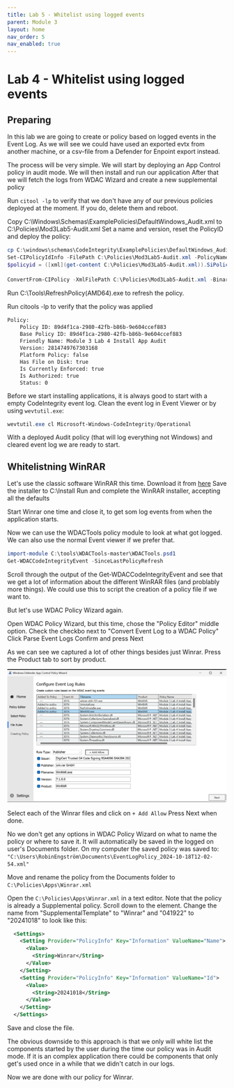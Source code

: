 ```yaml
---
title: Lab 5 - Whitelist using logged events
parent: Module 3
layout: home
nav_order: 5
nav_enabled: true
---
```


# Lab 4 - Whitelist using logged events


## Preparing

In this lab we are going to create or policy based on logged events in the Event Log. As we will see we could have used an exported evtx from another machine, or a csv-file from a Defender for Enpoint export instead.

The process will be very simple.
We will start by deploying an App Control policy in audit mode.
We will then install and run our application
After that we will fetch the logs from WDAC Wizard and create a new supplemental policy



Run `citool -lp` to verify that we don't have any of our previous policies deployed at the moment. If you do, delete them and reboot.

Copy C:\Windows\Schemas\ExamplePolicies\DefaultWindows_Audit.xml to C:\Policies\Mod3Lab5-Audit.xml
Set a name and version, reset the PolicyID and deploy the policy:

```powershell
cp C:\windows\schemas\CodeIntegrity\ExamplePolicies\DefaultWindows_Audit.xml C:\Policies\Mod3Lab5-Audit.xml
Set-CIPolicyIdInfo -FilePath C:\Policies\Mod3Lab5-Audit.xml -PolicyName "Module 3 Lab 5 Install App Audit" -PolicyId "20241018" -ResetPolicyID
$policyid = ([xml](get-content C:\Policies\Mod3Lab5-Audit.xml)).SiPolicy.PolicyID

ConvertFrom-CIPolicy -XmlFilePath C:\Policies\Mod3Lab5-Audit.xml -BinaryFilePath C:\windows\system32\CodeIntegrity\CiPolicies\Active\$policyid.cip
```

Run C:\Tools\RefreshPolicy(AMD64).exe to refresh the policy.

Run citools -lp to verify that the policy was applied

```
Policy:
    Policy ID: 89d4f1ca-2980-42fb-b86b-9e604ccef883
    Base Policy ID: 89d4f1ca-2980-42fb-b86b-9e604ccef883
    Friendly Name: Module 3 Lab 4 Install App Audit
    Version: 2814749767303168
    Platform Policy: false
    Has File on Disk: true
    Is Currently Enforced: true
    Is Authorized: true
    Status: 0

```

Before we start installing applications, it is always good to start with a empty CodeIntegrity event log.
Clean the event log in Event Viewer or by using `wevtutil.exe`:

```powershell
wevtutil.exe cl Microsoft-Windows-CodeIntegrity/Operational
```

With a deployed Audit policy (that will log everything not Windows) and cleared event log we are ready to start.


## Whitelistning WinRAR

Let's use the classic software WinRAR this time. Download it from [here](https://www.win-rar.com/fileadmin/winrar-versions/winrar/winrar-x64-701.exe)
Save the installer to C:\Install
Run and complete the WinRAR installer, accepting all the defaults

Start Winrar one time and close it, to get som log events from when the application starts.

Now we can use the WDACTools policy module to look at what got logged. We can also use the normal Event viewer if we prefer that.

```powershell
import-module C:\tools\WDACTools-master\WDACTools.psd1
Get-WDACCodeIntegrityEvent -SinceLastPolicyRefresh
```
Scroll through the output of the Get-WDACCodeIntegrityEvent and see that we get a lot of information about the different WinRAR files (and problably more things). We could use this to script the creation of a policy file if we want to.

But let's use WDAC Policy Wizard again.

Open WDAC Policy Wizard, but this time, chose the "Policy Editor" middle option.
Check the checkbo next to "Convert Event Log to a WDAC Policy"
Click Parse Event Logs
Confirm and press Next

As we can see we captured a lot of other things besides just Winrar. Press the Product tab to sort by product.

![Events](/img/mod3-lab5-img1.jpg)

Select each of the Winrar files and click on `+ Add Allow`
Press Next when done.

No we don't get any options in WDAC Policy Wizard on what to name the policy or where to save it. It will automatically be saved in the logged on user's Documents folder.
On my computer the saved policy was saved to: `"C:\Users\RobinEngström\Documents\EventLogPolicy_2024-10-18T12-02-54.xml"`

Move and rename the policy from the Documents folder to `C:\Policies\Apps\Winrar.xml`

Open the `C:\Policies\Apps\Winrar.xml` in a text editor. Note that the policy is already a Supplemental policy. Scroll down to the <Settings> element. 
Change the name from "SupplementalTemplate" to "Winrar" and "041922" to "20241018" to look like this:

```xml
  <Settings>
    <Setting Provider="PolicyInfo" Key="Information" ValueName="Name">
      <Value>
        <String>Winrar</String>
      </Value>
    </Setting>
    <Setting Provider="PolicyInfo" Key="Information" ValueName="Id">
      <Value>
        <String>20241018</String>
      </Value>
    </Setting>
  </Settings>
```

Save and close the file.


The obvious downside to this approach is that we only will white list the components started by the user during the time our policy was in Audit mode. If it is an complex application there could be components that only get's used once in a while that we didn't catch in our logs.


Now we are done with our policy for Winrar.